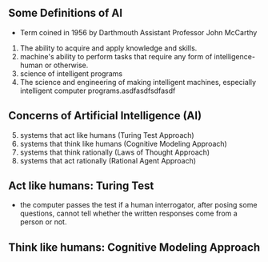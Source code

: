 ## Some Definitions of AI
- Term coined in 1956 by Darthmouth Assistant Professor John McCarthy
1. The ability to acquire and apply knowledge and skills.
2. machine's ability to perform tasks that require any form of intelligence-human or otherwise.
3. science of intelligent programs
4. The science and engineering of making intelligent machines, especially intelligent computer programs.asdfasdfsdfasdf
## Concerns of Artificial Intelligence (AI)
5. systems that act like humans (Turing Test Approach)
6. systems that think like humans (Cognitive Modeling Approach)
7. systems that think rationally (Laws of Thought Approach)
8. systems that act rationally (Rational Agent Approach)

## Act like humans: Turing Test
- the computer passes the test if a human interrogator, after posing some questions, cannot tell whether the written responses come from a person or not.
## Think like humans: Cognitive Modeling Approach
